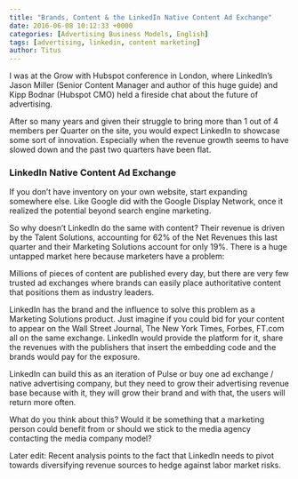 ```yaml
---
title: "Brands, Content & the LinkedIn Native Content Ad Exchange"
date: 2016-06-08 10:12:33 +0000
categories: [Advertising Business Models, English]
tags: [advertising, linkedin, content marketing]
author: Titus
---
```


I was at the Grow with Hubspot conference in London, where LinkedIn’s Jason Miller (Senior Content Manager and author of this huge guide) and Kipp Bodnar (Hubspot CMO) held a fireside chat about the future of advertising.

After so many years and given their struggle to bring more than 1 out of 4 members per Quarter on the site, you would expect LinkedIn to showcase some sort of innovation. Especially when the revenue growth seems to have slowed down and the past two quarters have been flat.

### LinkedIn Native Content Ad Exchange

If you don’t have inventory on your own website, start expanding somewhere else. Like Google did with the Google Display Network, once it realized the potential beyond search engine marketing.

So why doesn’t LinkedIn do the same with content? Their revenue is driven by the Talent Solutions, accounting for 62% of the Net Revenues this last quarter and their Marketing Solutions account for only 19%. There is a huge untapped market here because marketers have a problem:

Millions of pieces of content are published every day, but there are very few trusted ad exchanges where brands can easily place authoritative content that positions them as industry leaders. 

LinkedIn has the brand and the influence to solve this problem as a Marketing Solutions product. Just imagine if you could bid for your content to appear on the Wall Street Journal, The New York Times, Forbes, FT.com all on the same exchange. LinkedIn would provide the platform for it, share the revenues with the publishers that insert the embedding code and the brands would pay for the exposure.

LinkedIn can build this as an iteration of Pulse or buy one ad exchange / native advertising company, but they need to grow their advertising revenue base because with it, they will grow their brand and with that, the users will return more often.

What do you think about this? Would it be something that a marketing person could benefit from or should we stick to the media agency contacting the media company model?

Later edit: Recent analysis points to the fact that LinkedIn needs to pivot towards diversifying revenue sources to hedge against labor market risks.
